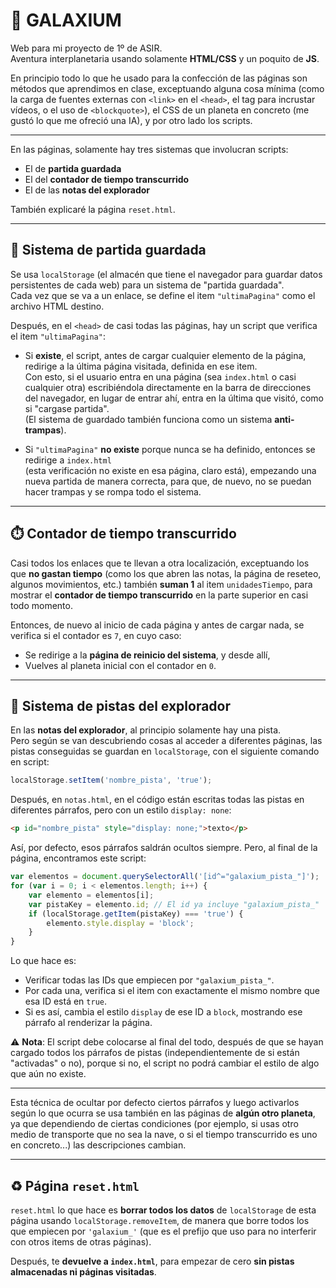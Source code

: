 # 🌌 GALAXIUM

Web para mi proyecto de 1º de ASIR.  
Aventura interplanetaria usando solamente **HTML/CSS** y un poquito de **JS**.

En principio todo lo que he usado para la confección de las páginas son métodos que aprendimos en clase, exceptuando alguna cosa mínima (como la carga de fuentes externas con `<link>` en el `<head>`, el tag para incrustar vídeos, o el uso de `<blockquote>`), el CSS de un planeta en concreto (me gustó lo que me ofreció una IA), y por otro lado los scripts.

---

En las páginas, solamente hay tres sistemas que involucran scripts:  
- El de **partida guardada**  
- El del **contador de tiempo transcurrido**  
- El de las **notas del explorador**  

También explicaré la página `reset.html`.

---

## 💾 Sistema de partida guardada

Se usa `localStorage` (el almacén que tiene el navegador para guardar datos persistentes de cada web) para un sistema de "partida guardada".  
Cada vez que se va a un enlace, se define el item `"ultimaPagina"` como el archivo HTML destino.

Después, en el `<head>` de casi todas las páginas, hay un script que verifica el item `"ultimaPagina"`:

- Si **existe**, el script, antes de cargar cualquier elemento de la página, redirige a la última página visitada, definida en ese item.  
  Con esto, si el usuario entra en una página (sea `index.html` o casi cualquier otra) escribiéndola directamente en la barra de direcciones del navegador, en lugar de entrar ahí, entra en la última que visitó, como si "cargase partida".  
  (El sistema de guardado también funciona como un sistema **anti-trampas**).

- Si `"ultimaPagina"` **no existe** porque nunca se ha definido, entonces se redirige a `index.html`  
  (esta verificación no existe en esa página, claro está), empezando una nueva partida de manera correcta, para que, de nuevo, no se puedan hacer trampas y se rompa todo el sistema.

---

## ⏱️ Contador de tiempo transcurrido

Casi todos los enlaces que te llevan a otra localización, exceptuando los que **no gastan tiempo** (como los que abren las notas, la página de reseteo, algunos movimientos, etc.) también **suman 1** al item `unidadesTiempo`, para mostrar el **contador de tiempo transcurrido** en la parte superior en casi todo momento.

Entonces, de nuevo al inicio de cada página y antes de cargar nada, se verifica si el contador es `7`, en cuyo caso:

- Se redirige a la **página de reinicio del sistema**, y desde allí,
- Vuelves al planeta inicial con el contador en `0`.

---

## 📓 Sistema de pistas del explorador

En las **notas del explorador**, al principio solamente hay una pista.  
Pero según se van descubriendo cosas al acceder a diferentes páginas, las pistas conseguidas se guardan en `localStorage`, con el siguiente comando en script:

```js
localStorage.setItem('nombre_pista', 'true');
```

Después, en `notas.html`, en el código están escritas todas las pistas en diferentes párrafos, pero con un estilo `display: none`:

```html
<p id="nombre_pista" style="display: none;">texto</p>
```

Así, por defecto, esos párrafos saldrán ocultos siempre. Pero, al final de la página, encontramos este script:

```js
var elementos = document.querySelectorAll('[id^="galaxium_pista_"]');
for (var i = 0; i < elementos.length; i++) {
	var elemento = elementos[i];
	var pistaKey = elemento.id; // El id ya incluye "galaxium_pista_"
	if (localStorage.getItem(pistaKey) === 'true') {
		elemento.style.display = 'block';
	}
}
```

Lo que hace es:

- Verificar todas las IDs que empiecen por `"galaxium_pista_"`.
- Por cada una, verifica si el item con exactamente el mismo nombre que esa ID está en `true`.
- Si es así, cambia el estilo `display` de ese ID a `block`, mostrando ese párrafo al renderizar la página.

⚠️ **Nota**: El script debe colocarse al final del todo, después de que se hayan cargado todos los párrafos de pistas (independientemente de si están "activadas" o no), porque si no, el script no podrá cambiar el estilo de algo que aún no existe.

---

Esta técnica de ocultar por defecto ciertos párrafos y luego activarlos según lo que ocurra se usa también en las páginas de **algún otro planeta**, ya que dependiendo de ciertas condiciones (por ejemplo, si usas otro medio de transporte que no sea la nave, o si el tiempo transcurrido es uno en concreto...) las descripciones cambian.

---

## ♻️ Página `reset.html`

`reset.html` lo que hace es **borrar todos los datos** de `localStorage` de esta página usando `localStorage.removeItem`, de manera que borre todos los que empiecen por `'galaxium_'` (que es el prefijo que uso para no interferir con otros items de otras páginas).

Después, te **devuelve a `index.html`**, para empezar de cero **sin pistas almacenadas ni páginas visitadas**.
